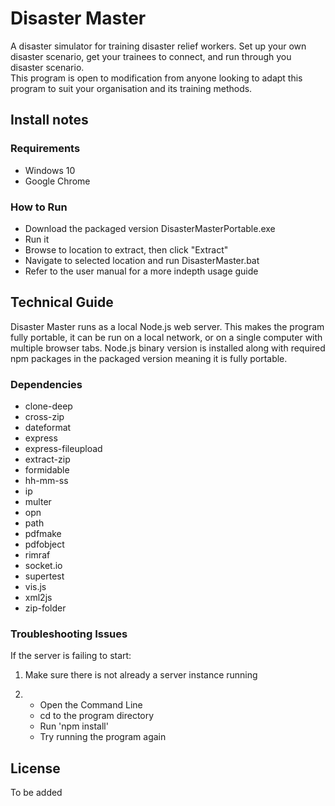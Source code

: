 # Disaster Master

A disaster simulator for training disaster relief workers. Set up your own disaster scenario, get your trainees to connect, and run through you disaster scenario.<br>
This program is open to modification from anyone looking to adapt this program to suit your organisation and its training methods.

## Install notes

### Requirements

- Windows 10
- Google Chrome

### How to Run

- Download the packaged version DisasterMasterPortable.exe
- Run it
- Browse to location to extract, then click "Extract"
- Navigate to selected location and run DisasterMaster.bat
- Refer to the user manual for a more indepth usage guide

## Technical Guide

Disaster Master runs as a local Node.js web server. This makes the program fully portable, it can be run on a local network, or on a single computer with multiple browser tabs.
Node.js binary version is installed along with required npm packages in the packaged version meaning it is fully portable.

### Dependencies

- clone-deep
- cross-zip
- dateformat
- express
- express-fileupload
- extract-zip
- formidable
- hh-mm-ss
- ip
- multer
- opn
- path
- pdfmake
- pdfobject
- rimraf
- socket.io
- supertest
- vis.js
- xml2js
- zip-folder

### Troubleshooting Issues

If the server is failing to start:
1.  Make sure there is not already a server instance running

2.  - Open the Command Line
    - cd to the program directory
    - Run 'npm install'
    - Try running the program again

## License

To be added

#
